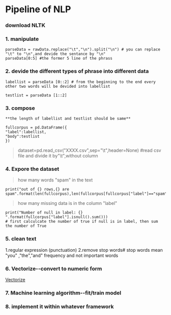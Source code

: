 # Pipeline of NLP
### download NLTK
### 1. manipulate

```
parseData = rawData.replace("\t","\n").split("\n") # you can replace "\t" to "\n",and devide the sentance by "\n"
parseData[0:5] #the former 5 line of the phrass
```

### 2. devide the different types of phrase into different data
```
labellist = parseData [0::2] # from the beginning to the end every other two words will be devided into labellist

testlist = parseData [1::2]
```

### 3. compose
```
**the length of labellist and testlist should be same**

fullcorpus = pd.DataFrame({
"label":labellist,
"body":testlist
})
```
>dataset=pd.read_csv("XXXX.csv",sep="\t",header=None)  #read csv file and divide it by"\t",without column 

### 4. Expore the dataset
> how many words "spam"  in the text 
```
print("out of {} rows,{} are spam".format(len(fullcorpus),len(fullcorpus[fullcorpus["label"]=="spam"])))
```

> how many missing data is in the column "label"
```
print("Number of null in label: {} ".format(fullcorpus["label"].isnull().sum()))
# first calculcate the number of true if null is in label, then sum the number of True
```
### 5. clean text
1.regular expression (punctuation)
2.remove stop words# stop words mean "you" ,"the","and" frequency and not important words

### 6. Vectorize--convert to numeric form
[Vectorize](/NLP/Vectorize.md)

### 7. Machine learning algorithm--fit/train model


### 8. implement it within whatever framework
